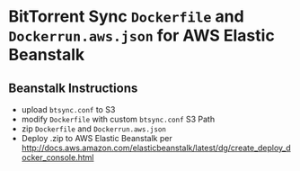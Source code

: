 BitTorrent Sync `Dockerfile` and `Dockerrun.aws.json` for AWS Elastic Beanstalk
==========================

## Beanstalk Instructions

* upload `btsync.conf` to S3
* modify `Dockerfile` with custom `btsync.conf` S3 Path
* zip `Dockerfile` and `Dockerrun.aws.json`
* Deploy .zip to AWS Elastic Beanstalk per  http://docs.aws.amazon.com/elasticbeanstalk/latest/dg/create_deploy_docker_console.html

